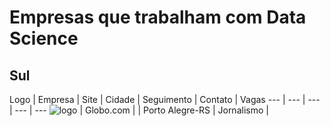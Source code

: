 # Empresas que trabalham com Data Science 


## Sul 

Logo | Empresa | Site | Cidade | Seguimento | Contato | Vagas
 --- | --- | --- | --- | ---
![logo](http://s.glbimg.com/en/ho/static/globo_com_2016/img/home_200x200.png) | Globo.com | | Porto Alegre-RS | Jornalismo |
